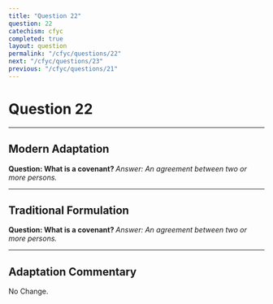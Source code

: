 ```yaml
---
title: "Question 22"
question: 22
catechism: cfyc
completed: true
layout: question
permalink: "/cfyc/questions/22"
next: "/cfyc/questions/23"
previous: "/cfyc/questions/21"
---
```

# Question 22
---
## Modern Adaptation
<strong>
    Question: What is a covenant?
</strong>

<em>
    Answer: An agreement between two or more persons.
</em>

---
## Traditional Formulation
<strong>
    Question: What is a covenant?
</strong>

<em>
    Answer: An agreement between two or more persons.
</em>

---
## Adaptation Commentary
No Change.
